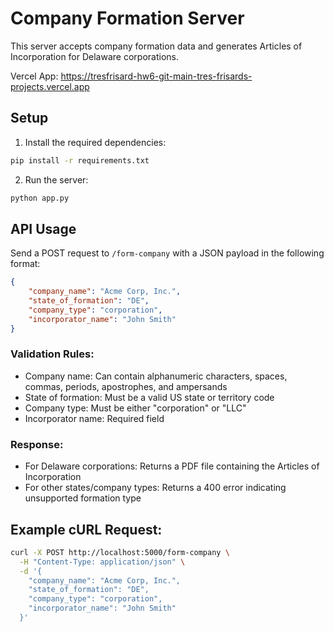 # Company Formation Server

This server accepts company formation data and generates Articles of Incorporation for Delaware corporations.

Vercel App: https://tresfrisard-hw6-git-main-tres-frisards-projects.vercel.app

## Setup

1. Install the required dependencies:
```bash
pip install -r requirements.txt
```

2. Run the server:
```bash
python app.py
```

## API Usage

Send a POST request to `/form-company` with a JSON payload in the following format:

```json
{
    "company_name": "Acme Corp, Inc.",
    "state_of_formation": "DE",
    "company_type": "corporation",
    "incorporator_name": "John Smith"
}
```

### Validation Rules:
- Company name: Can contain alphanumeric characters, spaces, commas, periods, apostrophes, and ampersands
- State of formation: Must be a valid US state or territory code
- Company type: Must be either "corporation" or "LLC"
- Incorporator name: Required field

### Response:
- For Delaware corporations: Returns a PDF file containing the Articles of Incorporation
- For other states/company types: Returns a 400 error indicating unsupported formation type

## Example cURL Request:
```bash
curl -X POST http://localhost:5000/form-company \
  -H "Content-Type: application/json" \
  -d '{
    "company_name": "Acme Corp, Inc.",
    "state_of_formation": "DE",
    "company_type": "corporation",
    "incorporator_name": "John Smith"
  }'
```
